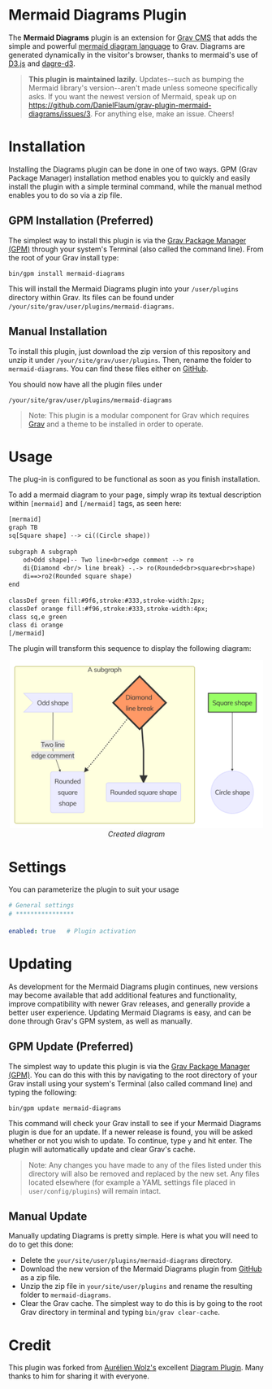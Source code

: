 # Mermaid Diagrams Plugin

The **Mermaid Diagrams** plugin is an extension for [Grav CMS](http://github.com/getgrav/grav) that adds the simple and powerful [mermaid diagram language](https://mermaidjs.github.io/) to Grav. Diagrams are generated dynamically in the visitor's browser, thanks to mermaid's use of [D3.js](https://d3js.org/) and [dagre-d3](https://github.com/dagrejs/dagre-d3).

> **This plugin is maintained lazily.** Updates--such as bumping the Mermaid library's version--aren't made unless someone specifically asks. If you want the newest version of Mermaid, speak up on https://github.com/DanielFlaum/grav-plugin-mermaid-diagrams/issues/3. For anything else, make an issue. Cheers!

# Installation

Installing the Diagrams plugin can be done in one of two ways. GPM (Grav Package Manager) installation method enables you to quickly and easily install the plugin with a simple terminal command, while the manual method enables you to do so via a zip file.

## GPM Installation (Preferred)

The simplest way to install this plugin is via the [Grav Package Manager (GPM)](http://learn.getgrav.org/advanced/grav-gpm) through your system's Terminal (also called the command line). From the root of your Grav install type:

    bin/gpm install mermaid-diagrams

This will install the Mermaid Diagrams plugin into your `/user/plugins` directory within Grav. Its files can be found under `/your/site/grav/user/plugins/mermaid-diagrams`.

## Manual Installation

To install this plugin, just download the zip version of this repository and unzip it under `/your/site/grav/user/plugins`. Then, rename the folder to `mermaid-diagrams`. You can find these files either on [GitHub](https://github.com/DanielFlaum/grav-plugin-mermaid-diagrams).

You should now have all the plugin files under

    /your/site/grav/user/plugins/mermaid-diagrams

> Note: This plugin is a modular component for Grav which requires [Grav](http://github.com/getgrav/grav) and a theme to be installed in order to operate.

# Usage

The plug-in is configured to be functional as soon as you finish installation.

To add a mermaid diagram to your page, simply wrap its textual description within `[mermaid]` and `[/mermaid]` tags, as seen here:

```mermaid
[mermaid]
graph TB
sq[Square shape] --> ci((Circle shape))

subgraph A subgraph
    od>Odd shape]-- Two line<br>edge comment --> ro
    di{Diamond <br/> line break} -.-> ro(Rounded<br>square<br>shape)
    di==>ro2(Rounded square shape)
end

classDef green fill:#9f6,stroke:#333,stroke-width:2px;
classDef orange fill:#f96,stroke:#333,stroke-width:4px;
class sq,e green
class di orange
[/mermaid]
```

The plugin will transform this sequence to display the following diagram:

<p align="center">
  <img src="assets/mermaid_1.png" width="500"/><br/>
  <i>Created diagram</i>
</p>

# Settings

You can parameterize the plugin to suit your usage

```yaml
# General settings
# ****************

enabled: true	# Plugin activation
```

# Updating

As development for the Mermaid Diagrams plugin continues, new versions may become available that add additional features and functionality, improve compatibility with newer Grav releases, and generally provide a better user experience. Updating Mermaid Diagrams is easy, and can be done through Grav's GPM system, as well as manually.

## GPM Update (Preferred)

The simplest way to update this plugin is via the [Grav Package Manager (GPM)](http://learn.getgrav.org/advanced/grav-gpm). You can do this with this by navigating to the root directory of your Grav install using your system's Terminal (also called command line) and typing the following:

    bin/gpm update mermaid-diagrams

This command will check your Grav install to see if your Mermaid Diagrams plugin is due for an update. If a newer release is found, you will be asked whether or not you wish to update. To continue, type `y` and hit enter. The plugin will automatically update and clear Grav's cache.

> Note: Any changes you have made to any of the files listed under this directory will also be removed and replaced by the new set. Any files located elsewhere (for example a YAML settings file placed in `user/config/plugins`) will remain intact.

## Manual Update

Manually updating Diagrams is pretty simple. Here is what you will need to do to get this done:

* Delete the `your/site/user/plugins/mermaid-diagrams` directory.
* Download the new version of the Mermaid Diagrams plugin from [GitHub](https://github.com/DanielFlaum/grav-plugin-mermaid-diagrams) as a zip file.
* Unzip the zip file in `your/site/user/plugins` and rename the resulting folder to `mermaid-diagrams`.
* Clear the Grav cache. The simplest way to do this is by going to the root Grav directory in terminal and typing `bin/grav clear-cache`.

# Credit

This plugin was forked from [Aurélien Wolz's](https://github.com/Seao) excellent [Diagram Plugin](https://github.com/Seao/grav-plugin-diagrams). Many thanks to him for sharing it with everyone.
